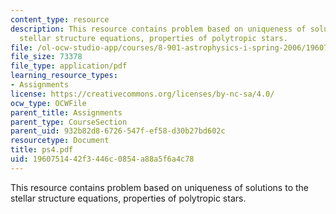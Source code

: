 ```yaml
---
content_type: resource
description: This resource contains problem based on uniqueness of solutions to the
  stellar structure equations, properties of polytropic stars.
file: /ol-ocw-studio-app/courses/8-901-astrophysics-i-spring-2006/1960751442f3446c0854a88a5f6a4c78_ps4.pdf
file_size: 73378
file_type: application/pdf
learning_resource_types:
- Assignments
license: https://creativecommons.org/licenses/by-nc-sa/4.0/
ocw_type: OCWFile
parent_title: Assignments
parent_type: CourseSection
parent_uid: 932b82d8-6726-547f-ef58-d30b27bd602c
resourcetype: Document
title: ps4.pdf
uid: 19607514-42f3-446c-0854-a88a5f6a4c78
---
```

This resource contains problem based on uniqueness of solutions to the stellar structure equations, properties of polytropic stars.